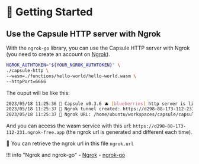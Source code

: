 # 🚀 Getting Started

## Use the Capsule HTTP server with Ngrok

With the `ngrok-go` library, you can use the Capsule HTTP server with Ngrok (you need to create an account on [Ngrok](https://ngrok.com/)). 


```bash
NGROK_AUTHTOKEN="${YOUR_NGROK_AUTHTOKEN}" \
./capsule-http \
--wasm=./functions/hello-world/hello-world.wasm \
--httpPort=6666
```

The ouput will be like this:

```bash
2023/05/18 11:25:36 💊 Capsule v0.3.6 🫐 [blueberries] http server is listening on: 6666 🌍
2023/05/18 11:25:37 👋 Ngrok tunnel created: https://d298-88-173-112-231.ngrok-free.app
2023/05/18 11:25:37 🤚 Ngrok URL: /home/ubuntu/workspaces/capsule/capsule-http/ngrok.url
```

And you can access the wasm service with this url: `https://d298-88-173-112-231.ngrok-free.app` (the ngrok url is generated and different each time).


👋 You can retrieve the ngrok url in this file `ngrok.url`

!!! info "Ngrok and ngrok-go"
    - [Ngrok](https://ngrok.com/)
    - [ngrok-go](https://ngrok.com/blog-post/ngrok-go)
